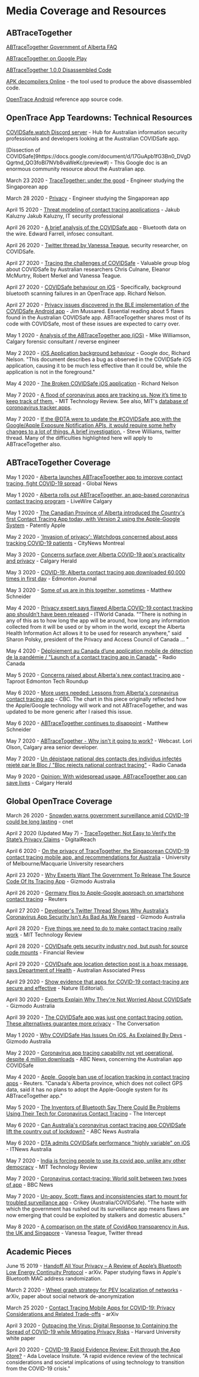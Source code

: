 
# Media Coverage and Resources

## ABTraceTogether

[ABTraceTogether Government of Alberta FAQ](https://www.alberta.ca/ab-trace-together-faq.aspx)

[ABTraceTogether on Google Play](https://play.google.com/store/apps/details?id=ca.albertahealthservices.contacttracing)

[ABTraceTogether 1.0.0 Disassembled Code](https://github.com/abtt-decompiled/abtracetogether_1.0.0.apk_disassembled)

[APK decompilers Online](https://www.apkdecompilers.com/) - the tool used to produce the above disassembled code.

[OpenTrace Android](https://github.com/opentrace-community/opentrace-android) reference app source code.

## OpenTrace App Teardowns: Technical Resources

[COVIDSafe.watch Discord server](https://discord.gg/5bYSn7) - Hub for Australian information security professionals and developers looking at the Australian COVIDSafe app.

[Dissection of COVIDSafe]9https://docs.google.com/document/d/17GuApb1fG3Bn0_DVgDQgrtnd_QO3foBl7NVb8vaWeKc/preview#) - This Google doc is an enormous community resource about the Australian app.

March 23 2020 - [TraceTogether: under the good](https://medium.com/@frankvolkel/tracetogether-under-the-hood-7d5e509aeb5d) - Engineer studying the Singaporean app

March 28 2020 - [Privacy](https://splira.com/2020-03-28/) - Engineer studying the Singaporean app

April 15 2020 - [Threat modeling of contact tracing applications](https://www.linkedin.com/pulse/threat-modeling-contact-tracing-applications-jakub-kaluzny) - Jakub Kaluzny
Jakub Kaluzny, IT security professional

April 26 2020 - [A brief analysis of the COVIDSafe app](https://medium.com/@mercury_ISS/a-brief-analysis-of-the-covidsafe-app-cc88512e5975) - Bluetooth data on the wire. Edward Farrell, infosec consultant.

April 26 2020 - [Twitter thread by Vanessa Teague](https://twitter.com/VTeagueAus/status/1254530178320961537), security researcher, on COVIDSafe.

April 27 2020 - [Tracing the challenges of COVIDSafe](https://github.com/vteague/contactTracing) - Valuable group blog about COVIDSafe by Australian researchers Chris Culnane, Eleanor McMurtry, Robert Merkel and Vanessa Teague.

April 27 2020 - [COVIDSafe behaviour on iOS](https://medium.com/@wabz/covidsafe-behaviour-on-ios-e4d753fa74ec) - Specifically, background bluetooth scanning failures in an OpenTrace app. Richard Nelson.

April 27 2020 - [Privacy issues discovered in the BLE implementation of the COVIDSafe Android app](https://docs.google.com/document/d/1u5a5ersKBH6eG362atALrzuXo3zuZ70qrGomWVEC27U/edit) - Jim Mussared. Essential reading about 5 flaws found in the Australian COVIDSafe app. ABTraceTogether shares most of its code with COVIDSafe, most of these issues are expected to carry over.

May 1 2020 - [Analysis of the ABTraceTogether app (iOS)](https://forensicmike1.com/2020/05/01/analysis-of-the-abtracetogether-app-ios/) - Mike Williamson, Calgary forensic consultant / reverse engineer

May 2 2020 - [iOS Application background behaviour](https://docs.google.com/document/d/1sviVey1jCk97BACwkAJMctG8rFlC7Mf8pMpluW6VOQw/edit) - Google doc, Richard Nelson. "This document describes a bug as observed in the COVIDSafe iOS application, causing it to be much less effective than it could be, while the application is not in the foreground."

May 4 2020 - [The Broken COVIDSafe iOS application](https://medium.com/@wabz/the-broken-covidsafe-ios-application-c652d0a462c4) - Richard Nelson

May 7 2020 - [A flood of coronavirus apps are tracking us. Now it’s time to keep track of them.](https://www.technologyreview.com/2020/05/07/1000961/launching-mittr-covid-tracing-tracker/) - MIT Technology Review. See also, MIT's [database of coronoavirus tracker apps](https://public.flourish.studio/visualisation/2241702/).

May 7 2020 - [If the @DTA
 were to update the #COVIDSafe app with the Google/Apple Exposure Notification APIs, it would require some hefty changes to a lot of things. A brief investigation.](https://twitter.com/KonajuGames/status/1258446501488889856) - Steve Williams, twitter thread. Many of the difficulties highlighted here will apply to ABTraceTogether also.

## ABTraceTogether Coverage

May 1 2020 - [Alberta launches ABTraceTogether app to improve contact tracing, fight COVID-19 spread](https://globalnews.ca/news/6894997/covid-19-alberta-health-contact-tracing-app/) - Global News

May 1 2020 - [Alberta rolls out ABTraceTogether, an app-based coronavirus contact tracing program](https://livewirecalgary.com/2020/05/01/alberta-rolls-out-abtracetogether-an-app-based-coronavirus-contact-tracing-program/) - LiveWire Calgary

May 1 2020 - [The Canadian Province of Alberta introduced the Country's first Contact Tracing App today, with Version 2 using the Apple-Google System](https://www.patentlyapple.com/patently-apple/2020/05/the-canadian-province-of-alberta-introduced-the-countrys-first-contract-tracing-app-today-with-version-2-using-the-apple-go.html) - Patently Apple

May 2 2020 - ['Invasion of privacy': Watchdogs concerned about apps tracking COVID-19 patients](https://montreal.citynews.ca/2020/05/02/invasion-of-privacy-watchdogs-concerned-about-apps-tracking-covid-19-patients/) - CityNews Montreal

May 3 2020 - [Concerns surface over Alberta COVID-19 app's practicality and privacy](https://calgaryherald.com/news/concerns-surface-over-alberta-covid-19-app-practicality-privacy-two-new-deaths-reported/) - Calgary Herald

May 3 2020 - [COVID-19: Alberta contact tracing app downloaded 60,000 times in first day](https://edmontonjournal.com/news/local-news/covid-19-saturday-may-2/wcm/27a479ba-ee68-498b-b60d-7b74a596567c/) - Edmonton Journal

May 3 2020 - [Some of us are in this together, sometimes](https://medium.com/@mattlaschneider/some-of-us-are-in-this-together-sometimes-e7b50b4c0fb0) - Matthew Schneider

May 4 2020 - [Privacy expert says flawed Alberta COVID-19 contact tracking app shouldn’t have been released](https://www.itworldcanada.com/article/privacy-expert-says-flawed-alberta-covid-19-contact-tracking-app-shouldnt-have-been-released/430252) - ITWorld Canada. "“There is nothing in any of this as to how long the app will be around, how long any information collected from it will be used or by whom in the world, except the Alberta Health Information Act allows it to be used for research anywhere,” said Sharon Polsky, president of the Privacy and Access Council of Canada ... "

May 4 2020 - [Déploiement au Canada d’une application mobile de détection de la pandémie / "Launch of a contact tracing app in Canada"](https://www.rcinet.ca/fr/2020/05/04/deploiement-au-canada-dune-application-mobile-de-detection-de-la-pandemie/) - Radio Canada

May 5 2020 - [Concerns raised about Alberta's new contact tracing app](https://mailchi.mp/taprootedmonton/tech-roundup-may-05-2020) - Taproot Edmonton Tech Roundup

May 6 2020 - [More users needed: Lessons from Alberta's coronavirus contact tracing app](https://www.cbc.ca/news/technology/contact-tracing-apps-alberta-canada-1.5556933) - CBC. The chart in this piece originally reflected how the Apple/Google technology will work and not ABTraceTogether, and was updated to be more generic after I raised this issue.

May 6 2020 - [ABTraceTogether continues to disappoint](https://medium.com/@mattlaschneider/abtracetogether-continues-to-disappoint-76bc1f8b1f06) - Matthew Schneider

May 7 2020 - [ABTraceTogether - Why isn't it going to work?](https://www.youtube.com/watch?v=2NPkC4njKMM) - Webcast. Lori Olson, Calgary area senior developer.

May 7 2020 - [Un dépistage national des contacts des individus infectés rejeté par le Bloc / "Bloc rejects national contract tracing"](https://www.rcinet.ca/fr/2020/05/07/un-depistage-national-des-contacts-des-individus-infectes-rejete-par-le-bloc/) - Radio Canada

May 9 2020 - [Opinion: With widespread usage, ABTraceTogether app can save lives](https://calgaryherald.com/opinion/columnists/opinion-with-widespread-usage-abtracetogether-app-can-save-lives/wcm/06bea859-bcd3-45a5-a136-1fbc00beeb90/) - Calgary Herald
  

## Global OpenTrace Coverage

March 26 2020 - [Snowden warns government surveillance amid COVID-19 could be long lasting](https://www.cnet.com/news/snowden-warns-government-surveillance-amid-covid-19-could-be-long-lasting/) - cnet

April 2 2020 (Updated May 7) - [TraceTogether: Not Easy to Verify the State’s Privacy Claims](https://digitalreach.asia/tracetogether-disassembling-it-wasnt-easy-to-confirm-the-governments-claims-on-privacy/) - DigitalReach

April 6 2020 - [On the privacy of TraceTogether, the Singaporean COVID-19 contact tracing mobile app, and recommendations for Australia](https://eng.unimelb.edu.au/ingenium/research-stories/world-class-research/real-world-impact/on-the-privacy-of-tracetogether,-the-singaporean-covid-19-contact-tracing-mobile-app,-and-recommendations-for-australia) - University of Melbourne/Macquarie University researchers


April 23 2020 - [Why Experts Want The Government To Release The Source Code Of Its Tracing App](https://www.gizmodo.com.au/2020/04/coronavirus-tracing-app-australia-source-code/) - Gizmodo Australia

April 26 2020 - [Germany flips to Apple-Google approach on smartphone contact tracing](https://www.reuters.com/article/us-health-coronavirus-europe-tech/germany-flips-on-smartphone-contact-tracing-backs-apple-and-google-idUSKCN22807J) - Reuters

April 27 2020 - [Developer's Twitter Thread Shows Why Australia's Coronavirus App Security Isn't As Bad As We Feared](https://www.gizmodo.com.au/2020/04/covidsafe-source-code-teardown-twitter/) - Gizmodo Australia

April 28 2020 - [Five things we need to do to make contact tracing really work](https://www.technologyreview.com/2020/04/28/1000714/five-things-to-make-contact-tracing-work-covid-pandemic-apple-google/) - MIT Technology Review

April 28 2020 - [COVIDsafe gets security industry nod, but push for source code mounts](https://www.afr.com/technology/covidsafe-gets-security-industry-nod-but-push-for-source-code-mounts-20200424-p54mu4) - Financial Review

April 29 2020 - [COVIDsafe app location detection post is a hoax message, says Department of Health](https://www.aap.com.au/covidsafe-app-location-detection-post-is-a-hoax-message-says-department-of-health/) - Australian Associated Press

April 29 2020 - [Show evidence that apps for COVID-19 contact-tracing are secure and effective](https://www.nature.com/articles/d41586-020-01264-1) - Nature (Editorial).

April 30 2020 - [Experts Explain Why They're Not Worried About COVIDSafe](https://www.gizmodo.com.au/2020/04/covidsafe-source-code-teardown-privacy-security/) - Gizmodo Australia

April 39 2020 - [The COVIDSafe app was just one contact tracing option. These alternatives guarantee more privacy](https://theconversation.com/the-covidsafe-app-was-just-one-contact-tracing-option-these-alternatives-guarantee-more-privacy-137400) - The Conversation

May 1 2020 - [Why COVIDSafe Has Issues On iOS, As Explained By Devs](https://www.gizmodo.com.au/2020/05/covidsafe-issues-ios-iphone-explained/) - Gizmodo Australia

May 2 2020 - [Coronavirus app tracing capability not yet operational, despite 4 million downloads](https://www.abc.net.au/news/2020-05-02/coronavirus-app-currently-not-fully-operational/12208924) - ABC News, concerning the Australian app COVIDSafe

May 4 2020 - [Apple, Google ban use of location tracking in contact tracing apps](https://mobile.reuters.com/article/amp/idUSKBN22G28W) - Reuters. "Canada's Alberta province, which does not collect GPS data, said it has no plans to adopt the Apple-Google system for its ABTraceTogether app."

May 5 2020 - [The Inventors of Bluetooth Say There Could Be Problems Using Their Tech for Coronavirus Contact Tracing](https://theintercept.com/2020/05/05/coronavirus-bluetooth-contact-tracing/) - The Intercept

May 6 2020 - [Can Australia's coronavirus contact tracing app COVIDSafe lift the country out of lockdown?](https://www.abc.net.au/news/science/2020-05-06/coronavirus-contact-tracing-app-covid-safe-lockdown-lift/12217146) - ABC News Australia

May 6 2020 - [DTA admits COVIDSafe performance "highly variable" on iOS](https://www.itnews.com.au/news/dta-admits-covidsafe-performance-highly-variable-on-ios-547838) - ITNews Australia

May 7 2020 - [India is forcing people to use its covid app, unlike any other democracy](https://www.technologyreview.com/2020/05/07/1001360/india-aarogya-setu-covid-app-mandatory/) - MIT Technology Review

May 7 2020 - [Coronavirus contact-tracing: World split between two types of app](https://www.bbc.co.uk/news/technology-52355028) - BBC News

May 7 2020 - [Un-appy, Scott: flaws and inconsistencies start to mount for troubled surveillance app](https://www.crikey.com.au/2020/05/07/flaws-inconsistencies-covidsafe/) - Crikey (Australia/COVIDSafe). "The haste with which the government has rushed out its surveillance app means flaws are now emerging that could be exploited by stalkers and domestic abusers."

May 8 2020 - [A comparison on the state of CovidApp transparency in Aus, the UK and Singapore](https://twitter.com/VTeagueAus/status/1258745850647293953) - Vanessa Teague, Twitter thread

## Academic Pieces

June 15 2019 - [Handoff All Your Privacy – A Review of Apple’s Bluetooth Low Energy Continuity Protocol](https://arxiv.org/pdf/1904.10600.pdf) - arXiv. Paper studying flaws in Apple's Bluetooth MAC address randomization.

March 2 2020 - [Wheel graph strategy for PEV localization of networks](https://arxiv.org/abs/2003.1151) - arXiv, paper about social network de-anonymization

March 25 2020 - [Contact Tracing Mobile Apps for COVID-19: Privacy Considerations and Related Trade-offs](https://arxiv.org/abs/2003.11511) - arXiv

April 3 2020 - [Outpacing the Virus: Digital Response to Containing the Spread of COVID-19 while Mitigating Privacy Risks](https://ethics.harvard.edu/outpacing-virus) - Harvard University white paper

April 20 2020 - [COVID-19 Rapid Evidence Review: Exit through the App Store?](https://www.adalovelaceinstitute.org/our-work/covid-19/covid-19-exit-through-the-app-store/) - Ada Lovelace Insitute. "A rapid evidence review of the technical considerations and societal implications of using technology to transition from the COVID-19 crisis."




